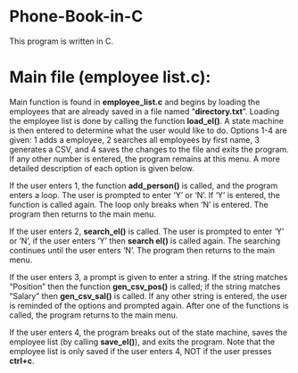 # Phone-Book-in-C
This program is written in C.

# Main file (employee list.c):
Main function is found in **employee_list.c** and begins by loading the employees that are already
saved in a file named “**directory.txt**”. Loading the employee list is done by calling the function
**load_el()**. A state machine is then entered to determine what the user would like to do. Options
1-4 are given: 1 adds a employee, 2 searches all employees by first name, 3 generates a CSV, and
4 saves the changes to the file and exits the program. If any other number is entered, the program
remains at this menu. A more detailed description of each option is given below.

If the user enters 1, the function **add_person()** is called, and the program enters a loop. The
user is prompted to enter ‘Y’ or ‘N’. If ‘Y’ is entered, the function is called again. The loop only
breaks when ‘N’ is entered. The program then returns to the main menu.

If the user enters 2, **search_el()** is called. The user is prompted to enter ‘Y’ or ‘N’, if the user
enters ‘Y’ then **search el()** is called again. The searching continues until the user enters ‘N’. The
program then returns to the main menu.

If the user enters 3, a prompt is given to enter a string. If the string matches “Position” then
the function **gen_csv_pos()** is called; if the string matches “Salary” then **gen_csv_sal()** is called.
If any other string is entered, the user is reminded of the options and prompted again. After one
of the functions is called, the program returns to the main menu.

If the user enters 4, the program breaks out of the state machine, saves the employee list (by
calling **save_el()**), and exits the program. Note that the employee list is only saved if the user
enters 4, NOT if the user presses **ctrl+c**.
